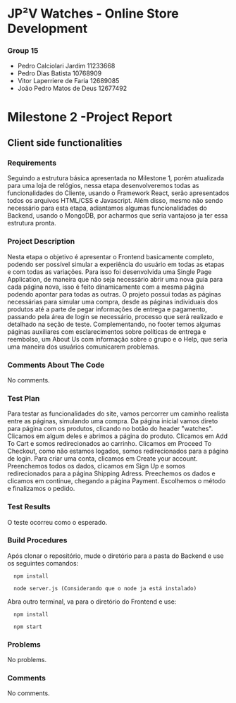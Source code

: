 # JP²V Watches - Online Store Development

### Group 15 
- Pedro Calciolari Jardim 11233668
- Pedro Dias Batista 10768909
- Vitor Laperriere de Faria 12689085
- João Pedro Matos de Deus 12677492 

# Milestone 2 -Project Report
## Client side functionalities


### Requirements
Seguindo a estrutura básica apresentada no Milestone 1, porém atualizada para uma loja de relógios, nessa etapa desenvolveremos todas as funcionalidades do Cliente, usando o Framework React, serão apresentados todos os arquivos HTML/CSS e Javascript. Além disso, mesmo não sendo necessário para esta etapa, adiantamos algumas funcionalidades do Backend, usando o MongoDB, por acharmos que seria vantajoso ja ter essa estrutura pronta.


### Project Description
Nesta etapa o objetivo é  apresentar o Frontend basicamente completo, podendo ser possível simular a experiência do usuário em todas as etapas e com todas as variações. Para isso foi desenvolvida uma Single Page Application, de maneira que não seja necessário abrir uma nova guia para cada página nova, isso é feito dinamicamente com a mesma página podendo apontar para todas as outras. O projeto possui todas as páginas necessárias para simular uma compra, desde as páginas individuais dos produtos até a parte de pegar informações de entrega e pagamento, passando pela área de login se necessário, processo que será realizado e detalhado na seção de teste.
Complementando, no footer temos algumas páginas auxiliares com esclarecimentos sobre políticas de entrega e reembolso, um About Us com informação sobre o grupo e o Help, que seria uma maneira dos usuários comunicarem problemas.


### Comments About The Code
No comments.

### Test Plan
Para testar as funcionalidades do site, vamos percorrer um caminho realista entre as páginas, simulando uma compra.
Da página inicial vamos direto para página com os produtos, clicando no botão do header "watches".
Clicamos em algum deles e abrimos a página do produto.
Clicamos em Add To Cart e somos redirecionados ao carrinho.
Clicamos em Proceed To Checkout, como não estamos logados, somos redirecionados para a página de login.
Para criar uma conta, clicamos em Create your account.
Preenchemos todos os dados, clicamos em Sign Up e somos redirecionados para a página Shipping Adress.
Preechemos os dados e clicamos em continue, chegando a página Payment.
Escolhemos o método e finalizamos o pedido.

### Test Results
O teste ocorreu como o esperado.

### Build Procedures
Após clonar o repositório, mude o diretório para a pasta do Backend e use os seguintes comandos:

      npm install

      node server.js (Considerando que o node ja está instalado)
      
Abra outro terminal, va para o diretório do Frontend e use:

      npm install
      
      npm start
      

### Problems
No problems.

### Comments
No comments.
